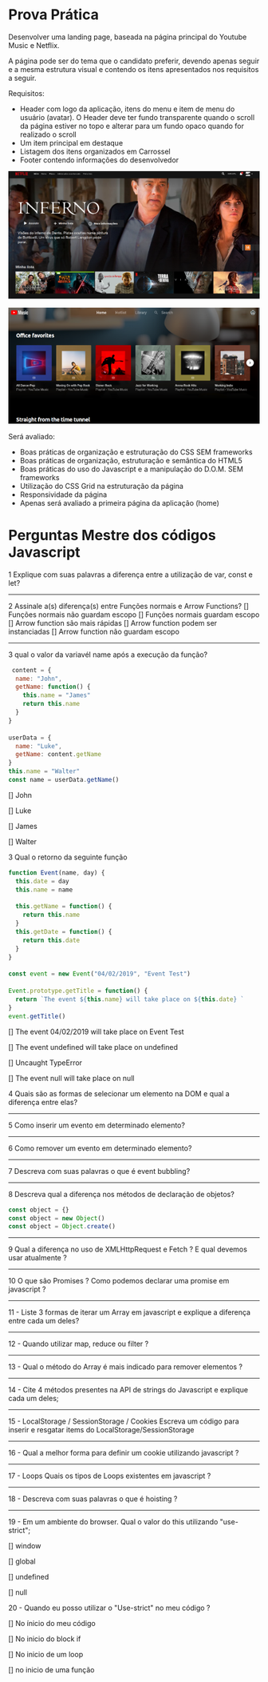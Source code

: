 # Prova Prática

Desenvolver uma landing page, baseada na página principal do Youtube  Music e Netflix.

A página pode ser do tema que o candidato preferir, devendo apenas seguir e a mesma estrutura visual e contendo os itens apresentados nos requisitos a seguir.

Requisitos:

- Header com logo da aplicação, itens do menu e item de menu do usuário (avatar). O Header deve ter fundo transparente quando o scroll da página estiver no topo e alterar para um fundo opaco quando for realizado o 	scroll
-   Um item principal em destaque
-   Listagem dos itens organizados em Carrossel
-   Footer contendo informações do desenvolvedor

![Netflix](imgs/netflix.png)

![Youtube Music](imgs/yt-music.png)

Será avaliado:

-   Boas práticas de organização e estruturação do CSS SEM frameworks
-   Boas práticas de organização, estruturação e semântica do HTML5    
-   Boas práticas do uso do Javascript e a manipulação do D.O.M.  SEM frameworks
-   Utilização do CSS Grid na estruturação da página    
-   Responsividade da página    
-   Apenas será avaliado a primeira página da aplicação (home)


# Perguntas Mestre dos códigos Javascript

1 Explique com suas palavras a diferença entre a utilização de var, const e let?

--- 
2 Assinale a(s) diferença(s) entre Funções normais e Arrow Functions? 
    [] Funções normais não guardam escopo 
    [] Funções normais guardam escopo
    [] Arrow function são mais rápidas
    [] Arrow function podem ser instanciadas
    [] Arrow function não guardam escopo 

---

3 qual o valor da variavél name após a execução da função?
```javascript
 content = {
  name: "John",
  getName: function() {
    this.name = "James"
    return this.name
  }
}

userData = {
  name: "Luke",
  getName: content.getName
}
this.name = "Walter"
const name = userData.getName()

```
[] John 

[] Luke

[] James

[] Walter


3 Qual o retorno da seguinte função 
```javascript
function Event(name, day) {
  this.date = day
  this.name = name

  this.getName = function() {
    return this.name
  }
  this.getDate = function() {
    return this.date
  }
}

const event = new Event("04/02/2019", "Event Test")

Event.prototype.getTitle = function() {
  return `The event ${this.name} will take place on ${this.date} `
}
event.getTitle()

```
[] The event 04/02/2019 will take place on Event Test

[] The event undefined will take place on undefined

[] Uncaught TypeError

[] The event null will take place on null



4 Quais são as formas de selecionar um elemento na DOM e qual a diferença entre elas? 

 --- 
5 Como inserir um evento em determinado elemento? 

 ---
6 Como remover um evento em determinado elemento?

---
7 Descreva com suas palavras o que é event bubbling?

--- 
8 Descreva qual a diferença nos métodos de declaração de objetos? 
```javascript
const object = {}
const object = new Object()
const object = Object.create()
```
--- 
 9 Qual a diferença no uso de XMLHttpRequest e Fetch ? E qual devemos usar atualmente ?

--- 

10 O que são Promises ? Como podemos declarar uma promise em javascript ? 

--- 

11 - Liste 3 formas de iterar um Array em javascript e explique a diferença entre cada um deles? 

---

12 - Quando utilizar map, reduce ou filter ? 

---

13 - Qual o método do Array é mais indicado para remover elementos ? 

---

14 - Cite 4 métodos presentes na API de strings do Javascript e explique cada um deles; 

---

15 - LocalStorage / SessionStorage / Cookies 
Escreva um código para inserir e resgatar items do LocalStorage/SessionStorage

---

16 - Qual a melhor forma para definir um cookie utilizando javascript ?

---

17 - Loops 
Quais os tipos de Loops existentes em javascript ?

---

18 - Descreva com suas palavras o que é hoisting ?

---

19 - Em um ambiente do browser. Qual o valor do this utilizando "use-strict";

[] window

[] global

[] undefined

[] null

20 - Quando eu posso utilizar o "Use-strict" no meu código ?

[] No ínicio do meu código

[] No inicio do block if

[] No inicio de um loop

[] no inicio de uma função 
